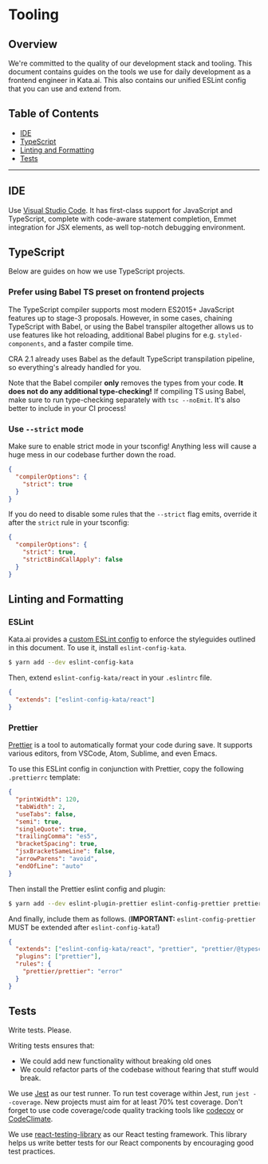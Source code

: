 # Tooling

## Overview

We're committed to the quality of our development stack and tooling. This document contains guides on the tools we use for daily development as a frontend engineer in Kata.ai. This also contains our unified ESLint config that you can use and extend from.

## Table of Contents

- [IDE](#ide)
- [TypeScript](#typescript)
- [Linting and Formatting](#linting-and-formatting)
- [Tests](#tests)

---

## IDE

Use [Visual Studio Code](https://code.visualstudio.com). It has first-class support for JavaScript and TypeScript, complete with code-aware statement completion, Emmet integration for JSX elements, as well top-notch debugging environment.

## TypeScript

Below are guides on how we use TypeScript projects.

### Prefer using Babel TS preset on frontend projects

The TypeScript compiler supports most modern ES2015+ JavaScript features up to stage-3 proposals. However, in some cases, chaining TypeScript with Babel, or using the Babel transpiler altogether allows us to use features like hot reloading, additional Babel plugins for e.g. `styled-components`, and a faster compile time.

CRA 2.1 already uses Babel as the default TypeScript transpilation pipeline, so everything's already handled for you.

Note that the Babel compiler **only** removes the types from your code. **It does not do any additional type-checking!** If compiling TS using Babel, make sure to run type-checking separately with `tsc --noEmit`. It's also better to include in your CI process!

### Use `--strict` mode

Make sure to enable strict mode in your tsconfig! Anything less will cause a huge mess in our codebase further down the road.

```json
{
  "compilerOptions": {
    "strict": true
  }
}
```

If you do need to disable some rules that the `--strict` flag emits, override it after the `strict` rule in your tsconfig:

```json
{
  "compilerOptions": {
    "strict": true,
    "strictBindCallApply": false
  }
}
```

## Linting and Formatting

### ESLint

Kata.ai provides a [custom ESLint config](https://github.com/kata-ai/eslint-config-kata) to enforce the styleguides outlined in this document. To use it, install `eslint-config-kata`.

```sh
$ yarn add --dev eslint-config-kata
```

Then, extend `eslint-config-kata/react` in your `.eslintrc` file.

```json
{
  "extends": ["eslint-config-kata/react"]
}
```

### Prettier

[Prettier](https://prettier.io/) is a tool to automatically format your code during save. It supports various editors, from VSCode, Atom, Sublime, and even Emacs.

To use this ESLint config in conjunction with Prettier, copy the following `.prettierrc` template:

```json
{
  "printWidth": 120,
  "tabWidth": 2,
  "useTabs": false,
  "semi": true,
  "singleQuote": true,
  "trailingComma": "es5",
  "bracketSpacing": true,
  "jsxBracketSameLine": false,
  "arrowParens": "avoid",
  "endOfLine": "auto"
}
```

Then install the Prettier eslint config and plugin:

```sh
$ yarn add --dev eslint-plugin-prettier eslint-config-prettier prettier
```

And finally, include them as follows. (**IMPORTANT:** `eslint-config-prettier` MUST be extended after `eslint-config-kata`!)

```json
{
  "extends": ["eslint-config-kata/react", "prettier", "prettier/@typescript-eslint", "plugin:prettier/recommended"],
  "plugins": ["prettier"],
  "rules": {
    "prettier/prettier": "error"
  }
}
```

## Tests

Write tests. Please.

Writing tests ensures that:

- We could add new functionality without breaking old ones
- We could refactor parts of the codebase without fearing that stuff would break.

We use [Jest](https://jestjs.io/) as our test runner. To run test coverage within Jest, run `jest --coverage`. New projects must aim for at least 70% test coverage. Don't forget to use code coverage/code quality tracking tools like [codecov](https://codecov.io/) or [CodeClimate](https://codeclimate.com/).

We use [react-testing-library](https://testing-library.com/docs/react-testing-library/intro) as our React testing framework. This library helps us write better tests for our React components by encouraging good test practices.
